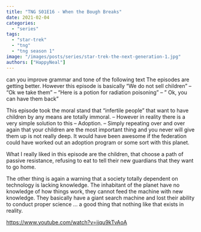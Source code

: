 ```yaml
---
title: "TNG S01E16 - When the Bough Breaks"
date: 2021-02-04
categories:
  - "series"
tags:
  - "star-trek"
  - "tng"
  - "tng season 1"
image: "/images/posts/series/star-trek-the-next-generation-1.jpg"
authors: ["HappyNeal"]
---
```


can you improve grammar and tone of the following text
The episodes are getting better. However this episode is basically “We do not sell children” – “Ok we take them” – “Here is a potion for radiation poisoning” – ” Ok, you can have them back”

This episode took the moral stand that “infertile people” that want to have children by any means are totally immoral. – However in reality there is a very simple solution to this – Adoption. – Simply repeating over and over again that your children are the most important thing and you never will give them up is not really deep. It would have been awesome if the federation could have worked out an adoption program or some sort with this planet.

What I really liked in this episode are the children, that choose a path of passive resistance, refusing to eat to tell their new guardians that they want to go home.

The other thing is again a warning that a society totally dependent on technology is lacking knowledge. The inhabitant of the planet have no knowledge of how things work, they cannot feed the machine with new knowledge. They basically have a giant search machine and lost their ability to conduct proper science … a good thing that nothing like that exists in reality.

https://www.youtube.com/watch?v=ijqu9kTvAoA
